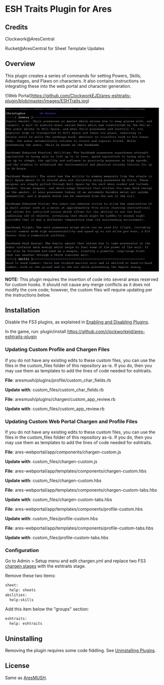 # ESH Traits Plugin for Ares

## Credits

Clockwork@AresCentral

Rucket@AresCentral for Sheet Template Updates

## Overview

 This plugin creates a series of commands for setting Powers, Skills, Advantages, and Flaws on characters. It also contains instructions on integrating these into the web portal and character generation.

![Web Portal]https://github.com/ClockworkEJD/ares-eshtraits-plugin/blob/master/images/ESHTraits.jpg)

![Client](https://github.com/ClockworkEJD/ares-eshtraits-plugin/blob/master/images/ESHTraits2.jpg)

 **NOTE:** This plugin requires the insertion of code into several areas reserved for custom hooks. It should not cause any merge conflicts as it does not modify the core code; however, the custom files will require updating per the instructions below.

## Installation

Disable the FS3 plugins, as explained in [Enabling and Disabling Plugins](https://aresmush.com/tutorials/config/plugins/).

In the game, run: plugin/install https://github.com/clockworkejd/ares-eshtraits-plugin

### Updating Custom Profile and Chargen Files

If you do not have any existing edits to these custom files, you can use the files in the custom_files folder of this repository as-is. If you do, then you may use them as templates to add the lines of code needed for eshtraits.

**File**: aresmush/plugins/profile/custom_char_fields.rb

**Update with**: custom_files/custom_char_fields.rb

**File**: aresmush/plugins/chargen/custom_app_review.rb

**Update with**: custom_files/custom_app_review.rb

### Updating Custom Web Portal Chargen and Profile Files

If you do not have any existing edits to these custom files, you can use the files in the custom_files folder of this repository as-is. If you do, then you may use them as templates to add the lines of code needed for eshtraits.

**File**: ares-webportal/app/components/chargen-custom.js

**Update with**: custom_files/chargen-custom.js

**File**: ares-webportal/app/templates/components/chargen-custom.hbs

**Update with**: custom_files/chargen-custom.hbs

**File**: ares-webportal/app/templates/components/chargen-custom-tabs.hbs

**Update with**: custom_files/chargen-custom-tabs.hbs

**File**: ares-webportal/app/templates/components/profile-custom.hbs

**Update with**: custom_files/profile-custom.hbs

**File**: ares-webportal/app/templates/components/profile-custom-tabs.hbs

**Update with**: custom_files/profile-custom-tabs.hbs

### Configuration

Go to Admin > Setup menu and edit chargen.yml and replace two FS3 [chargen stages](https://aresmush.com/tutorials/config/chargen.html) with the eshtraits stage.

Remove these two items:

    sheet:
      help: sheets
    abilities:
      help:skills

Add this item below the "groups" section:

    eshtraits:
      help: eshtraits



## Uninstalling

Removing the plugin requires some code fiddling. See [Uninstalling Plugins](https://www.aresmush.com/tutorials/code/extras.html#uninstalling-plugins).

## License

Same as [AresMUSH](https://aresmush.com/license).